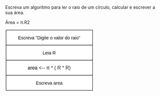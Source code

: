 Escreva um algoritmo para ler o raio de um círculo, calcular e escrever a sua área.

Área = π.R2

![](https://github.com/Yxav/proglogic/blob/apnp/exercicios-1/4/4.png) 